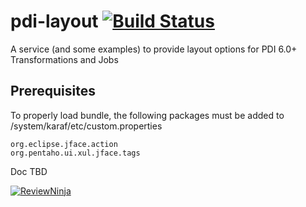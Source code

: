 # pdi-layout [![Build Status](https://travis-ci.org/mattyb149/pdi-layout.svg?branch=master)](https://travis-ci.org/mattyb149/pdi-layout)

A service (and some examples) to provide layout options for PDI 6.0+ Transformations and Jobs

## Prerequisites
To properly load bundle, the following packages must be added to /system/karaf/etc/custom.properties
```
org.eclipse.jface.action
org.pentaho.ui.xul.jface.tags
```

Doc TBD

[![ReviewNinja](https://app.review.ninja/42599831/badge)](https://app.review.ninja/mattyb149/pdi-layout)
